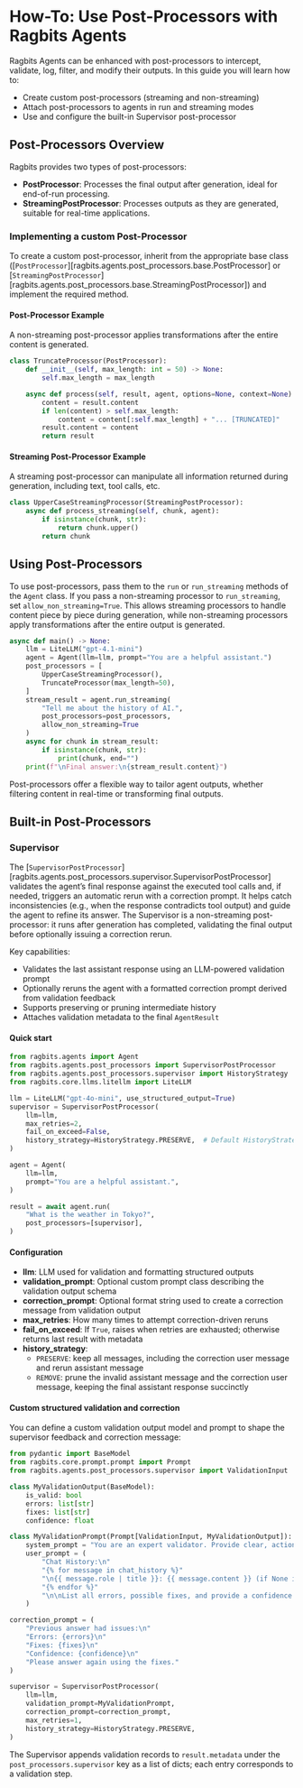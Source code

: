 # How-To: Use Post-Processors with Ragbits Agents

Ragbits Agents can be enhanced with post-processors to intercept, validate, log, filter, and modify their outputs. In this guide you will learn how to:

- Create custom post-processors (streaming and non-streaming)
- Attach post-processors to agents in run and streaming modes
- Use and configure the built-in Supervisor post-processor

## Post-Processors Overview

Ragbits provides two types of post-processors:

- **PostProcessor**: Processes the final output after generation, ideal for end-of-run processing.
- **StreamingPostProcessor**: Processes outputs as they are generated, suitable for real-time applications.

### Implementing a custom Post-Processor

To create a custom post-processor, inherit from the appropriate base class ([`PostProcessor`][ragbits.agents.post_processors.base.PostProcessor] or [`StreamingPostProcessor`][ragbits.agents.post_processors.base.StreamingPostProcessor]) and implement the required method.

#### Post-Processor Example

A non-streaming post-processor applies transformations after the entire content is generated.

```python
class TruncateProcessor(PostProcessor):
    def __init__(self, max_length: int = 50) -> None:
        self.max_length = max_length

    async def process(self, result, agent, options=None, context=None):
        content = result.content
        if len(content) > self.max_length:
            content = content[:self.max_length] + "... [TRUNCATED]"
        result.content = content
        return result
```

#### Streaming Post-Processor Example

A streaming post-processor can manipulate all information returned during generation, including text, tool calls, etc.

```python
class UpperCaseStreamingProcessor(StreamingPostProcessor):
    async def process_streaming(self, chunk, agent):
        if isinstance(chunk, str):
            return chunk.upper()
        return chunk
```

## Using Post-Processors

To use post-processors, pass them to the `run` or `run_streaming` methods of the `Agent` class. If you pass a non-streaming processor to `run_streaming`, set `allow_non_streaming=True`. This allows streaming processors to handle content piece by piece during generation, while non-streaming processors apply transformations after the entire output is generated.

```python
async def main() -> None:
    llm = LiteLLM("gpt-4.1-mini")
    agent = Agent(llm=llm, prompt="You are a helpful assistant.")
    post_processors = [
        UpperCaseStreamingProcessor(),
        TruncateProcessor(max_length=50),
    ]
    stream_result = agent.run_streaming(
        "Tell me about the history of AI.",
        post_processors=post_processors,
        allow_non_streaming=True
    )
    async for chunk in stream_result:
        if isinstance(chunk, str):
            print(chunk, end="")
    print(f"\nFinal answer:\n{stream_result.content}")
```

Post-processors offer a flexible way to tailor agent outputs, whether filtering content in real-time or transforming final outputs.

## Built-in Post-Processors

### Supervisor

The [`SupervisorPostProcessor`][ragbits.agents.post_processors.supervisor.SupervisorPostProcessor] validates the agent’s final response against the executed tool calls and, if needed, triggers an automatic rerun with a correction prompt. It helps catch inconsistencies (e.g., when the response contradicts tool output) and guide the agent to refine its answer. The Supervisor is a non-streaming post-processor: it runs after generation has completed, validating the final output before optionally issuing a correction rerun.

Key capabilities:

- Validates the last assistant response using an LLM-powered validation prompt
- Optionally reruns the agent with a formatted correction prompt derived from validation feedback
- Supports preserving or pruning intermediate history
- Attaches validation metadata to the final `AgentResult`

#### Quick start

```python
from ragbits.agents import Agent
from ragbits.agents.post_processors import SupervisorPostProcessor
from ragbits.agents.post_processors.supervisor import HistoryStrategy
from ragbits.core.llms.litellm import LiteLLM

llm = LiteLLM("gpt-4o-mini", use_structured_output=True)
supervisor = SupervisorPostProcessor(
    llm=llm,
    max_retries=2,
    fail_on_exceed=False,
    history_strategy=HistoryStrategy.PRESERVE,  # Default HistoryStrategy is REMOVE
)

agent = Agent(
    llm=llm,
    prompt="You are a helpful assistant.",
)

result = await agent.run(
    "What is the weather in Tokyo?",
    post_processors=[supervisor],
)
```

#### Configuration

- **llm**: LLM used for validation and formatting structured outputs
- **validation_prompt**: Optional custom prompt class describing the validation output schema
- **correction_prompt**: Optional format string used to create a correction message from validation output
- **max_retries**: How many times to attempt correction-driven reruns
- **fail_on_exceed**: If `True`, raises when retries are exhausted; otherwise returns last result with metadata
- **history_strategy**:
    - `PRESERVE`: keep all messages, including the correction user message and rerun assistant message
    - `REMOVE`: prune the invalid assistant message and the correction user message, keeping the final assistant response succinctly

#### Custom structured validation and correction

You can define a custom validation output model and prompt to shape the supervisor feedback and correction message:

```python
from pydantic import BaseModel
from ragbits.core.prompt.prompt import Prompt
from ragbits.agents.post_processors.supervisor import ValidationInput

class MyValidationOutput(BaseModel):
    is_valid: bool
    errors: list[str]
    fixes: list[str]
    confidence: float

class MyValidationPrompt(Prompt[ValidationInput, MyValidationOutput]):
    system_prompt = "You are an expert validator. Provide clear, actionable feedback."
    user_prompt = (
        "Chat History:\n"
        "{% for message in chat_history %}"
        "\n{{ message.role | title }}: {{ message.content }} (if None it means it's a tool call)"
        "{% endfor %}"
        "\n\nList all errors, possible fixes, and provide a confidence score (0.0-1.0) for your assessment.\n"
    )

correction_prompt = (
    "Previous answer had issues:\n"
    "Errors: {errors}\n"
    "Fixes: {fixes}\n"
    "Confidence: {confidence}\n"
    "Please answer again using the fixes."
)

supervisor = SupervisorPostProcessor(
    llm=llm,
    validation_prompt=MyValidationPrompt,
    correction_prompt=correction_prompt,
    max_retries=1,
    history_strategy=HistoryStrategy.PRESERVE,
)
```

The Supervisor appends validation records to `result.metadata` under the `post_processors.supervisor` key as a list of dicts; each entry corresponds to a validation step.
